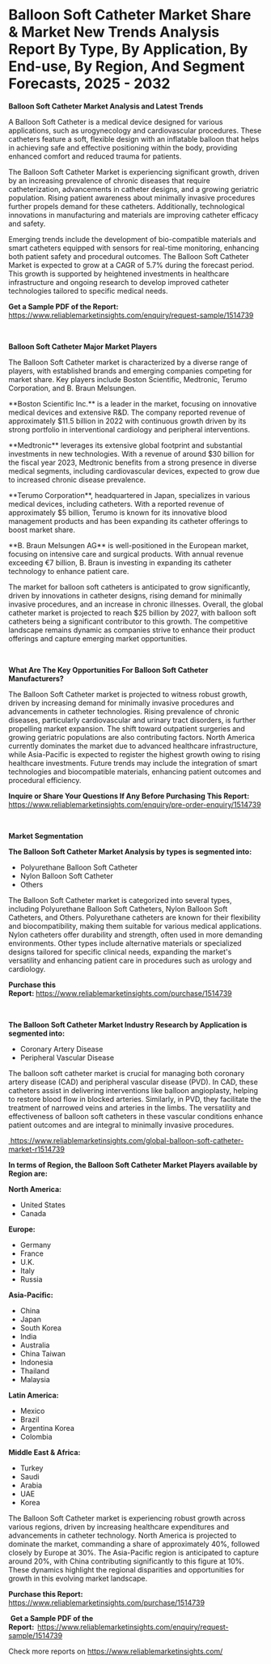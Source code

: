 <p><h1>Balloon Soft Catheter Market Share & Market New Trends Analysis Report By Type, By Application, By End-use, By Region, And Segment Forecasts, 2025 - 2032</h1></p><p><strong>Balloon Soft Catheter Market Analysis and Latest Trends</strong></p>
<p><p>A Balloon Soft Catheter is a medical device designed for various applications, such as urogynecology and cardiovascular procedures. These catheters feature a soft, flexible design with an inflatable balloon that helps in achieving safe and effective positioning within the body, providing enhanced comfort and reduced trauma for patients. </p><p>The Balloon Soft Catheter Market is experiencing significant growth, driven by an increasing prevalence of chronic diseases that require catheterization, advancements in catheter designs, and a growing geriatric population. Rising patient awareness about minimally invasive procedures further propels demand for these catheters. Additionally, technological innovations in manufacturing and materials are improving catheter efficacy and safety.</p><p>Emerging trends include the development of bio-compatible materials and smart catheters equipped with sensors for real-time monitoring, enhancing both patient safety and procedural outcomes. The Balloon Soft Catheter Market is expected to grow at a CAGR of 5.7% during the forecast period. This growth is supported by heightened investments in healthcare infrastructure and ongoing research to develop improved catheter technologies tailored to specific medical needs.</p></p>
<p><strong>Get a Sample PDF of the Report:&nbsp;</strong> <a href="https://www.reliablemarketinsights.com/enquiry/request-sample/1514739?utm_campaign=2956&utm_medium=2&utm_source=Github&utm_content=ia&utm_term=29032025&utm_id=balloon-soft-catheter">https://www.reliablemarketinsights.com/enquiry/request-sample/1514739</a></p>
<p>&nbsp;</p>
<p><strong>Balloon Soft Catheter Major Market Players</strong></p>
<p><p>The Balloon Soft Catheter market is characterized by a diverse range of players, with established brands and emerging companies competing for market share. Key players include Boston Scientific, Medtronic, Terumo Corporation, and B. Braun Melsungen.</p><p>**Boston Scientific Inc.** is a leader in the market, focusing on innovative medical devices and extensive R&D. The company reported revenue of approximately $11.5 billion in 2022 with continuous growth driven by its strong portfolio in interventional cardiology and peripheral interventions.</p><p>**Medtronic** leverages its extensive global footprint and substantial investments in new technologies. With a revenue of around $30 billion for the fiscal year 2023, Medtronic benefits from a strong presence in diverse medical segments, including cardiovascular devices, expected to grow due to increased chronic disease prevalence.</p><p>**Terumo Corporation**, headquartered in Japan, specializes in various medical devices, including catheters. With a reported revenue of approximately $5 billion, Terumo is known for its innovative blood management products and has been expanding its catheter offerings to boost market share.</p><p>**B. Braun Melsungen AG** is well-positioned in the European market, focusing on intensive care and surgical products. With annual revenue exceeding €7 billion, B. Braun is investing in expanding its catheter technology to enhance patient care.</p><p>The market for balloon soft catheters is anticipated to grow significantly, driven by innovations in catheter designs, rising demand for minimally invasive procedures, and an increase in chronic illnesses. Overall, the global catheter market is projected to reach $25 billion by 2027, with balloon soft catheters being a significant contributor to this growth. The competitive landscape remains dynamic as companies strive to enhance their product offerings and capture emerging market opportunities.</p></p>
<p>&nbsp;</p>
<p><strong>What Are The Key Opportunities For Balloon Soft Catheter Manufacturers?</strong></p>
<p><p>The Balloon Soft Catheter market is projected to witness robust growth, driven by increasing demand for minimally invasive procedures and advancements in catheter technologies. Rising prevalence of chronic diseases, particularly cardiovascular and urinary tract disorders, is further propelling market expansion. The shift toward outpatient surgeries and growing geriatric populations are also contributing factors. North America currently dominates the market due to advanced healthcare infrastructure, while Asia-Pacific is expected to register the highest growth owing to rising healthcare investments. Future trends may include the integration of smart technologies and biocompatible materials, enhancing patient outcomes and procedural efficiency.</p></p>
<p><strong>Inquire or Share Your Questions If Any Before Purchasing This Report:</strong> <a href="https://www.reliablemarketinsights.com/enquiry/pre-order-enquiry/1514739?utm_campaign=2956&utm_medium=2&utm_source=Github&utm_content=ia&utm_term=29032025&utm_id=balloon-soft-catheter">https://www.reliablemarketinsights.com/enquiry/pre-order-enquiry/1514739</a></p>
<p>&nbsp;</p>
<p><strong>Market Segmentation</strong></p>
<p><strong>The Balloon Soft Catheter Market Analysis by types is segmented into:</strong></p>
<p><ul><li>Polyurethane Balloon Soft Catheter</li><li>Nylon Balloon Soft Catheter</li><li>Others</li></ul></p>
<p><p>The Balloon Soft Catheter market is categorized into several types, including Polyurethane Balloon Soft Catheters, Nylon Balloon Soft Catheters, and Others. Polyurethane catheters are known for their flexibility and biocompatibility, making them suitable for various medical applications. Nylon catheters offer durability and strength, often used in more demanding environments. Other types include alternative materials or specialized designs tailored for specific clinical needs, expanding the market's versatility and enhancing patient care in procedures such as urology and cardiology.</p></p>
<p><strong>Purchase this Report:&nbsp;</strong><a href="https://www.reliablemarketinsights.com/purchase/1514739?utm_campaign=2956&utm_medium=2&utm_source=Github&utm_content=ia&utm_term=29032025&utm_id=balloon-soft-catheter">https://www.reliablemarketinsights.com/purchase/1514739</a></p>
<p>&nbsp;</p>
<p><strong>The Balloon Soft Catheter Market Industry Research by Application is segmented into:</strong></p>
<p><ul><li>Coronary Artery Disease</li><li>Peripheral Vascular Disease</li></ul></p>
<p><p>The balloon soft catheter market is crucial for managing both coronary artery disease (CAD) and peripheral vascular disease (PVD). In CAD, these catheters assist in delivering interventions like balloon angioplasty, helping to restore blood flow in blocked arteries. Similarly, in PVD, they facilitate the treatment of narrowed veins and arteries in the limbs. The versatility and effectiveness of balloon soft catheters in these vascular conditions enhance patient outcomes and are integral to minimally invasive procedures.</p></p>
<p><a href="https://www.reliablemarketinsights.com/global-balloon-soft-catheter-market-r1514739?utm_campaign=2956&utm_medium=2&utm_source=Github&utm_content=ia&utm_term=29032025&utm_id=balloon-soft-catheter">&nbsp;https://www.reliablemarketinsights.com/global-balloon-soft-catheter-market-r1514739</a></p>
<p><strong>In terms of Region, the Balloon Soft Catheter Market Players available by Region are:</strong></p>
<p>
    <p> <strong> North America: </strong>
        <ul>
            <li>United States</li>
            <li>Canada</li>
        </ul>
        </p> 
    <p> <strong> Europe: </strong>
        <ul>
            <li>Germany</li>
            <li>France</li>
            <li>U.K.</li>
            <li>Italy</li>
            <li>Russia</li>
        </ul>
        </p> 
    <p> <strong> Asia-Pacific: </strong>
        <ul>
            <li>China</li>
            <li>Japan</li>
            <li>South Korea</li>
            <li>India</li>
            <li>Australia</li>
            <li>China Taiwan</li>
            <li>Indonesia</li>
            <li>Thailand</li>
            <li>Malaysia</li>
        </ul>
        </p> 
    <p> <strong> Latin America: </strong>
        <ul>
            <li>Mexico</li>
            <li>Brazil</li>
            <li>Argentina Korea</li>
            <li>Colombia</li>
        </ul>
        </p> 
    <p> <strong> Middle East & Africa: </strong>
        <ul>
            <li>Turkey</li>
            <li>Saudi</li>
            <li>Arabia</li>
            <li>UAE</li>
            <li>Korea</li>
        </ul>
    </p>
    </p>
<p><p>The Balloon Soft Catheter market is experiencing robust growth across various regions, driven by increasing healthcare expenditures and advancements in catheter technology. North America is projected to dominate the market, commanding a share of approximately 40%, followed closely by Europe at 30%. The Asia-Pacific region is anticipated to capture around 20%, with China contributing significantly to this figure at 10%. These dynamics highlight the regional disparities and opportunities for growth in this evolving market landscape.</p></p>
<p><strong>Purchase this Report: </strong><a href="https://www.reliablemarketinsights.com/purchase/1514739?utm_campaign=2956&utm_medium=2&utm_source=Github&utm_content=ia&utm_term=29032025&utm_id=balloon-soft-catheter">https://www.reliablemarketinsights.com/purchase/1514739</a></p>
<p>&nbsp;<strong>Get a Sample PDF of the Report:&nbsp;&nbsp;</strong><a href="https://www.reliablemarketinsights.com/enquiry/request-sample/1514739?utm_campaign=2956&utm_medium=2&utm_source=Github&utm_content=ia&utm_term=29032025&utm_id=balloon-soft-catheter">https://www.reliablemarketinsights.com/enquiry/request-sample/1514739</a></p>
<p><strong></strong></p>
<p>Check more reports on <a href="https://www.reliablemarketinsights.com/?utm_campaign=2956&utm_medium=2&utm_source=Github&utm_content=ia&utm_term=29032025&utm_id=balloon-soft-catheter">https://www.reliablemarketinsights.com/</a></p>